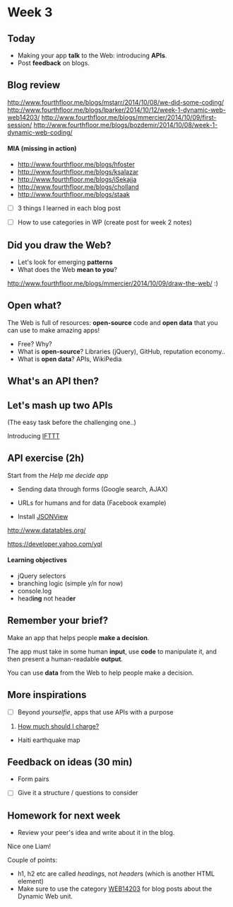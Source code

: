 # Week 3


## Today

* Making your app **talk** to the Web: introducing **APIs**.
* Post **feedback** on blogs.


## Blog review 

http://www.fourthfloor.me/blogs/mstarr/2014/10/08/we-did-some-coding/
http://www.fourthfloor.me/blogs/lparker/2014/10/12/week-1-dynamic-web-web14203/
http://www.fourthfloor.me/blogs/mmercier/2014/10/09/first-session/
http://www.fourthfloor.me/blogs/bozdemir/2014/10/08/week-1-dynamic-web-coding/



#### MIA (missing in action)
 
* http://www.fourthfloor.me/blogs/hfoster
* http://www.fourthfloor.me/blogs/ksalazar
* http://www.fourthfloor.me/blogs/iSekajja
* http://www.fourthfloor.me/blogs/cholland
* http://www.fourthfloor.me/blogs/staak


- [ ] 3 things I learned in each blog post
- [ ] How to use categories in WP (create post for week 2 notes)



## Did you draw the Web?

* Let's look for emerging **patterns**
* What does the Web **mean to you**?

http://www.fourthfloor.me/blogs/mmercier/2014/10/09/draw-the-web/ :)



## Open what?

The Web is full of resources: **open-source** code and **open data** that you can use to make amazing apps!

* Free? Why?
* What is **open-source**? Libraries (jQuery), GitHub, reputation economy..
* What is **open data**? APIs, WikiPedia


## What's an API then?


## Let's mash up two APIs

(The easy task before the challenging one..)

Introducing [IFTTT](https://ifttt.com/)


## API exercise (2h) 

Start from the *Help me decide app*

* Sending data through forms (Google search, AJAX)
* URLs for humans and for data (Facebook example)

* Install [JSONView](https://chrome.google.com/webstore/detail/jsonview/chklaanhfefbnpoihckbnefhakgolnmc?hl=en)

http://www.datatables.org/

https://developer.yahoo.com/yql




#### Learning objectives

* jQuery selectors
* branching logic (simple y/n for now)
* console.log
* head**ing** not head**er**


## Remember your brief?

Make an app that helps people **make a decision**.

The app must take in some human **input**, use **code** to manipulate it, and then present a human-readable **output**.

You can use **data** from the Web to help people make a decision.

## More inspirations

- [ ] Beyond *yourselfie*, apps that use APIs with a purpose


1. [How much should I charge?](http://thenuschool.com/how-much/)
*  Haiti earthquake map


## Feedback on ideas (30 min)

* Form pairs
* [ ] Give it a structure / questions to consider


## Homework for next week

* Review your peer's idea and write about it in the blog.














Nice one Liam!

Couple of points:
* h1, h2 etc are called <i>heading</i>s, not <i>header</i>s (which is another HTML element)
* Make sure to use the category <a href="http://www.fourthfloor.me/blogs/lparker/category/WEB14203/">WEB14203</a> for blog posts about the Dynamic Web unit.



